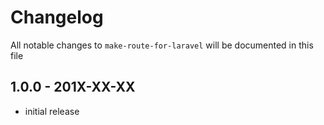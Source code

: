 # Changelog

All notable changes to `make-route-for-laravel` will be documented in this file

## 1.0.0 - 201X-XX-XX

- initial release
